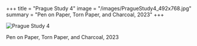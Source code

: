 +++
title = "Prague Study 4"
image = "/images/PragueStudy4_492x768.jpg"
summary = "Pen on Paper, Torn Paper, and Charcoal, 2023"
+++

![Prague Study 4](/images/PragueStudy4_492x768.jpg)

Pen on Paper, Torn Paper, and Charcoal, 2023
